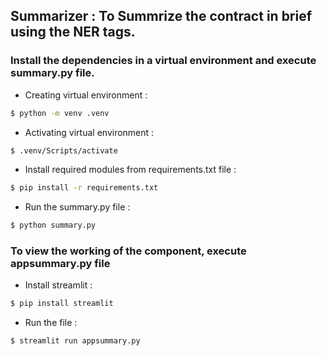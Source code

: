 
## Summarizer : To Summrize the contract in brief using the NER tags.

### Install the dependencies in a virtual environment and execute summary.py file.

- Creating virtual environment :
```bash
$ python -m venv .venv
```

- Activating virtual environment :
```bash
$ .venv/Scripts/activate
```

- Install required modules from requirements.txt file :
```bash
$ pip install -r requirements.txt
```

- Run the summary.py file :
```bash
$ python summary.py
```

### To view the working of the component, execute appsummary.py file

- Install streamlit :
```bash
$ pip install streamlit
```

- Run the file :
```bash
$ streamlit run appsummary.py
```
